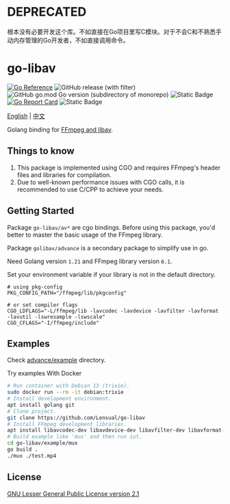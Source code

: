 # DEPRECATED

根本没有必要开发这个库。不如直接在Go项目里写C模块。对于不会C和不熟悉手动内存管理的Go开发者，不如直接调用命令。

# go-libav

[![Go Reference](https://pkg.go.dev/badge/github.com/Lensual/go-libav.svg)](https://pkg.go.dev/github.com/Lensual/go-libav)
![GitHub release (with filter)](https://img.shields.io/github/v/release/Lensual/go-libav?include_prereleases&color=blue)
![GitHub go.mod Go version (subdirectory of monorepo)](https://img.shields.io/github/go-mod/go-version/Lensual/go-libav)
![Static Badge](https://img.shields.io/github/license/Lensual/go-libav)
[![Go Report Card](https://goreportcard.com/badge/github.com/Lensual/go-libav)](https://goreportcard.com/report/github.com/Lensual/go-libav)
![Static Badge](https://img.shields.io/badge/FFmpeg_version-6.1-purple)

[English](./README.md) | [中文](./README_zh.md)

Golang binding for [FFmpeg and libav](https://ffmpeg.org/).

## Things to know

1. This package is implemented using CGO and requires FFmpeg's header files and libraries for compilation.
2. Due to well-known performance issues with CGO calls, it is recommended to use C/CPP to achieve your needs.

## Getting Started

Package `go-libav/av*` are cgo bindings. Before using this package, you'd better to master the basic usage of the FFmpeg library.

Package `golibav/advance` is a secondary package to simplify use in go.

Need Golang version `1.21` and FFmpeg library version `6.1`.

Set your environment variable if your library is not in the default directory.

```env
# using pkg-config
PKG_CONFIG_PATH="/ffmpeg/lib/pkgconfig"

# or set compiler flags
CGO_LDFLAGS="-L/ffmpeg/lib -lavcodec -lavdevice -lavfilter -lavformat -lavutil -lswresample -lswscale"
CGO_CFLAGS="-I/ffmpeg/include"
```

## Examples

Check [advance/example](./advance/example) directory.

Try examples With Docker

```bash
# Run container with Debian 13 (trixie).
sudo docker run --rm -it debian:trixie
# Install development environment.
apt install golang git
# Clone project.
git clone https://github.com/Lensual/go-libav
# Install FFmpeg development libraries.
apt install libavcodec-dev libavdevice-dev libavfilter-dev libavformat-dev libavutil-dev libswresample-dev libswscale-dev
# Build example like 'mux' and then run iut.
cd go-libav/example/mux
go build .
./mux ./test.mp4
```

## License

[GNU Lesser General Public License version 2.1](./LICENSE)
